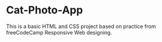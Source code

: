 # Cat-Photo-App
This is a basic HTML and CSS project based on practice from freeCodeCamp Responsive Web designing.
